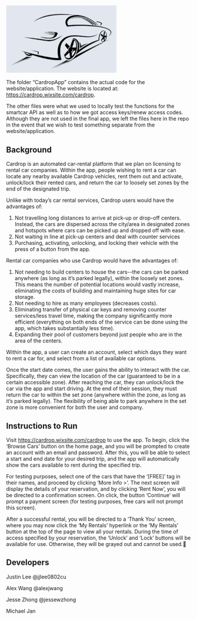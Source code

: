 <img src='/cardrop.png' width=300 />

The folder “CardropApp” contains the actual code for the website/application. The website is located at: https://cardrop.wixsite.com/cardrop.

The other files were what we used to locally test the functions for the smartcar API as well as to how we got access keys/renew access codes. Although they are not used in the final app, we left the files here in the repo in the event that we wish to test something separate from the website/application. 

## Background
Cardrop is an automated car-rental platform that we plan on licensing to rental car companies. Within the app, people wishing to rent a car can locate any nearby available Cardrop vehicles, rent them out and activate, unlock/lock their rented cars, and return the car to loosely set zones by the end of the designated trip. 

Unlike with today’s car rental services, Cardrop users would have the advantages of:
1) Not travelling long distances to arrive at pick-up or drop-off centers. Instead, the cars are dispersed across the city/area in designated zones and hotspots where cars can be picked up and dropped off with ease. 
2) Not waiting in line at pick-up centers and deal with counter services
3) Purchasing, activating, unlocking, and locking their vehicle with the press of a button from the app.

Rental car companies who use Cardrop would have the advantages of:
1) Not needing to build centers to house the cars--the cars can be parked anywhere (as long as it’s parked legally), within the loosely set zones. This means the number of potential locations would vastly increase, eliminating the costs of building and maintaining huge sites for car storage.
2) Not needing to hire as many employees (decreases costs).
3) Eliminating transfer of physical car keys and removing counter services/less travel time, making the company significantly more efficient (everything on both ends of the service can be done using the app, which takes substantially less time).
4) Expanding their pool of customers beyond just people who are in the area of the centers.

Within the app, a user can create an account, select which days they want to rent a car for, and select from a list of available car options.

Once the start date comes, the user gains the ability to interact with the car. Specifically, they can view the location of the car (guaranteed to be in a certain accessible zone). After reaching the car, they can unlock/lock the car via the app and start driving. At the end of their session, they must return the car to within the set zone (anywhere within the zone, as long as it’s parked legally). The flexibility of being able to park anywhere in the set zone is more convenient for both the user and company.

## Instructions to Run
Visit https://cardrop.wixsite.com/cardrop to use the app. To begin, click the ‘Browse Cars’ button on the home page, and you will be prompted to create an account with an email and password. After this, you will be able to select a start and end date for your desired trip, and the app will automatically show the cars available to rent during the specified trip. 

For testing purposes, select one of the cars that have the ‘[FREE]’ tag in their names, and proceed by clicking ‘More Info >’. The next screen will display the details of your reservation, and by clicking ‘Rent Now’, you will be directed to a confirmation screen. On click, the button ‘Continue’ will prompt a payment screen (for testing purposes, free cars will not prompt this screen). 

After a successful rental, you will be directed to a ‘Thank You’ screen, where you may now click the ‘My Rentals’ hyperlink or the ‘My Rentals’ button at the top of the page to view all your rentals. During the time of access specified by your reservation, the ‘Unlock’ and ‘Lock’ buttons will be available for use. Otherwise, they will be grayed out and cannot be used.

## Developers
Justin Lee @jjlee0802cu

Alex Wang @alexjwang

Jesse Zhong @jessewzhong

Michael Jan
